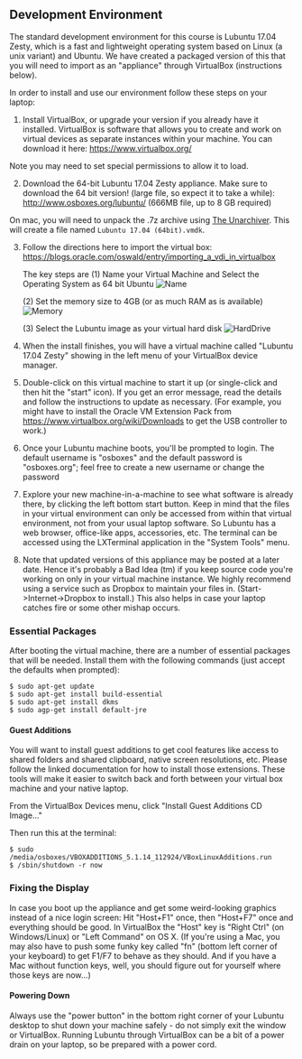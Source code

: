## Development Environment
The standard development environment for this course is Lubuntu 17.04 Zesty, which is a fast and lightweight operating system based on Linux (a unix variant) and Ubuntu.  We have created a packaged version of this that you will need to import as an "appliance" through VirtualBox (instructions below). 
 
In order to install and use our environment follow these steps on your laptop:

1. Install VirtualBox, or upgrade your version if you already have it installed.  VirtualBox is software that allows you to create and work on virtual devices as separate instances within your machine. You can download it here: https://www.virtualbox.org/

Note you may need to set special permissions to allow it to load.

 
2. Download the 64-bit Lubuntu 17.04 Zesty appliance. Make sure to download the 64 bit version! (large file, so expect it to take a while): 
http://www.osboxes.org/lubuntu/ (666MB file, up to 8 GB required)

On mac, you will need to unpack the .7z archive using [The Unarchiver](https://theunarchiver.com/). This will create a file named `Lubuntu 17.04 (64bit).vmdk`.


3. Follow the directions here to import the virtual box:
https://blogs.oracle.com/oswald/entry/importing_a_vdi_in_virtualbox

   The key steps are (1) Name your Virtual Machine and Select the Operating System as 64 bit Ubuntu
   ![Name](https://raw.githubusercontent.com/schatzlab/appliedgenomics2017/master/assignments/virtualbox/NameVirtualMachine.png)

   (2) Set the memory size to 4GB (or as much RAM as is available)
   ![Memory](https://raw.githubusercontent.com/schatzlab/appliedgenomics2017/master/assignments/virtualbox/MemorySize.png)

   (3) Select the Lubuntu image as your virtual hard disk
   ![HardDrive](https://raw.githubusercontent.com/schatzlab/appliedgenomics2017/master/assignments/virtualbox/Hard%20Disk.png)

4. When the install finishes, you will have a virtual machine called "Lubuntu 17.04 Zesty" showing in the left menu of your VirtualBox device manager.  

5. Double-click on this virtual machine to start it up (or single-click and then hit the "start" icon).  If you get an error message, read the details and follow the instructions to update as necessary.  (For example, you might have to install the Oracle VM Extension Pack from https://www.virtualbox.org/wiki/Downloads to get the USB controller to work.)

6. Once your Lubuntu machine boots, you'll be prompted to login.  The default username is "osboxes" and the default password is "osboxes.org"; feel free to create a new username or change the password

7. Explore your new machine-in-a-machine to see what software is already there, by clicking the left bottom start button.  Keep in mind that the files in your virtual environment can only be accessed from within that virtual environment, not from your usual laptop software.  So Lubuntu has a web browser, office-like apps, accessories, etc. The terminal can be accessed using the LXTerminal application in the "System Tools" menu.

8. Note that updated versions of this appliance may be posted at a later date. Hence it's probably a Bad Idea (tm) if you keep source code you're working on only in your virtual machine instance. We highly recommend using a service such as Dropbox to maintain your files in. (Start->Internet->Dropbox to install.)  This also helps in case your laptop catches fire or some other mishap occurs.

### Essential Packages

After booting the virtual machine, there are a number of essential packages that will be needed. Install them with the following commands (just accept the defaults when prompted):

```
$ sudo apt-get update
$ sudo apt-get install build-essential
$ sudo apt-get install dkms
$ sudo agp-get install default-jre
```

#### Guest Additions
You will want to install guest additions to get cool features like access to shared folders and shared clipboard, native screen resolutions, etc. Please follow the linked documentation for how to install those extensions.  These tools will make it easier to switch back and forth between your virtual box machine and your native laptop.

From the VirtualBox Devices menu, click "Install Guest Additions CD Image..."

Then run this at the terminal:

```
$ sudo /media/osboxes/VBOXADDITIONS_5.1.14_112924/VBoxLinuxAdditions.run
$ /sbin/shutdown -r now
```

### Fixing the Display
In case you boot up the appliance and get some weird-looking graphics instead of a nice login screen: Hit "Host+F1" once, then "Host+F7" once and everything should be good. In VirtualBox the "Host" key is "Right Ctrl" (on Windows/Linux) or "Left Command" on OS X. (If you're using a Mac, you may also have to push some funky key called "fn" (bottom left corner of your keyboard) to get F1/F7 to behave as they should. And if you have a Mac without function keys, well, you should figure out for yourself where those keys are now...)
 


#### Powering Down
Always use the "power button" in the bottom right corner of your Lubuntu desktop to shut down your machine safely - do not simply exit the window or VirtualBox.  Running Lubuntu through VirtualBox can be a bit of a power drain on your laptop, so be prepared with a power cord.  
 
